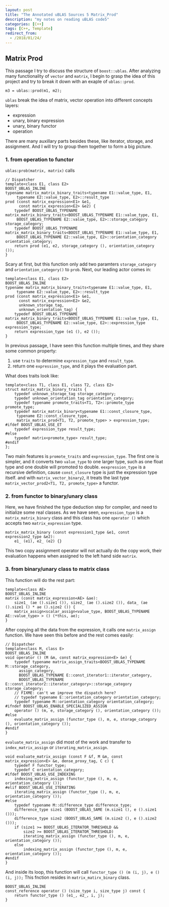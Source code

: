 ```yaml
---
layout: post
title: "The Annotated uBLAS Sources 5 Matrix_Prod"
description: "my notes on reading uBLAS code5"
categories: [C++]
tags: [C++, Template]
redirect_from:
  - /2018/01/24/
---
```

## Matrix Prod

This passage I try to discuss the structure of `boost::ublas`. After analyzing many functionality of `vector` and `matrix`, I begin to grasp the idea of this project and try to break it down with an exaple of `ublas::prod`. 

```
m3 = ublas::prod(m1, m2);
```
`ublas` break the idea of matrix, vector operation into different concepts layers:

- expression
- unary, binary expression
- unary, binary functor
- operation

There are many auxillary parts besides these, like iterator, storage, and assignment. And I will try to group them together to form a big picture. 

### 1. from operation to functor
`ublas:prob(matrix, matrix)` calls 
```
// Dispatcher
template<class E1, class E2>
BOOST_UBLAS_INLINE
typename matrix_matrix_binary_traits<typename E1::value_type, E1,
     typename E2::value_type, E2>::result_type
prod (const matrix_expression<E1> &e1,
      const matrix_expression<E2> &e2) {
    typedef BOOST_UBLAS_TYPENAME matrix_matrix_binary_traits<BOOST_UBLAS_TYPENAME E1::value_type, E1,
     BOOST_UBLAS_TYPENAME E2::value_type, E2>::storage_category storage_category;
    typedef BOOST_UBLAS_TYPENAME matrix_matrix_binary_traits<BOOST_UBLAS_TYPENAME E1::value_type, E1,
     BOOST_UBLAS_TYPENAME E2::value_type, E2>::orientation_category orientation_category;
    return prod (e1, e2, storage_category (), orientation_category ());
}
```
Scary at first, but this function only add two paramters `storage_category` and `orientation_category()` to `prob`. Next, our leading actor comes in:
```
template<class E1, class E2>
BOOST_UBLAS_INLINE
typename matrix_matrix_binary_traits<typename E1::value_type, E1,
     typename E2::value_type, E2>::result_type
prod (const matrix_expression<E1> &e1,
      const matrix_expression<E2> &e2,
      unknown_storage_tag,
      unknown_orientation_tag) {
    typedef BOOST_UBLAS_TYPENAME matrix_matrix_binary_traits<BOOST_UBLAS_TYPENAME E1::value_type, E1,
     BOOST_UBLAS_TYPENAME E2::value_type, E2>::expression_type expression_type;
    return expression_type (e1 (), e2 ());
}
```
In previous passage, I have seen this function multiple times, and they share some common property:
1. use `traits` to determine `expression_type` and `result_type`.
2. return one `expression_type`, and it plays the evaluation part. 

What does traits look like:
```
template<class T1, class E1, class T2, class E2>
struct matrix_matrix_binary_traits {
    typedef unknown_storage_tag storage_category;
    typedef unknown_orientation_tag orientation_category;
    typedef typename promote_traits<T1, T2>::promote_type promote_type;
    typedef matrix_matrix_binary<typename E1::const_closure_type,
     typename E2::const_closure_type,
     matrix_matrix_prod<T1, T2, promote_type> > expression_type;
#ifdef BOOST_UBLAS_USE_ET
    typedef expression_type result_type;
#else
    typedef matrix<promote_type> result_type;
#endif
};
```
Two main features is `promote_traits` and `expression_type`. The first one is simpler, and it converts two `value_type` to one larger type, such as one float type and one double will promoted to double. 
`eexpression_type` is a recursive definition, cause `const_closure` type is just the expression type itself. and with `matrix_vector_binary2`, it treats the last type `matrix_vector_prod2<T1, T2, promote_type>` a functor. 
### 2. from functor to binary/unary class
Here, we have finished the type deduction step for compiler, and need to initialize some real classes. 
As we have seen, `expression_type` is a `matrix_matrix_binary` class and this class has one `operator ()` which accepts two `matrix_expression` type. 
```
matrix_matrix_binary (const expression1_type &e1, const expression2_type &e2): 
    e1_ (e1), e2_ (e2) {}
```
This two copy assignment operator will not actually do the copy work, their evaluation happens when assigned to the left hand side `matrix`. 
### 3. from binary/unary class to matrix class 
This function will do the rest part:
```
template<class AE>
BOOST_UBLAS_INLINE
matrix (const matrix_expression<AE> &ae):
    size1_ (ae ().size1 ()), size2_ (ae ().size2 ()), data_ (ae ().size1 () * ae ().size2 ()) { 
    matrix_assign<scalar_assign<value_type, BOOST_UBLAS_TYPENAME AE::value_type> > () (*this, ae);
}
```
After copying all the data from the expression, it calls one `matrix_assign` function. We have seen this before and the rest comes easily:
```
// Dispatcher
template<class M, class E>
BOOST_UBLAS_INLINE
void operator () (M &m, const matrix_expression<E> &e) {
    typedef typename matrix_assign_traits<BOOST_UBLAS_TYPENAME M::storage_category,
      assign_category,
      BOOST_UBLAS_TYPENAME E::const_iterator1::iterator_category,
      BOOST_UBLAS_TYPENAME E::const_iterator2::iterator_category>::storage_category storage_category;
    // FIXME: can't we improve the dispatch here?
    // typedef typename E::orientation_category orientation_category;
    typedef typename M::orientation_category orientation_category;
#ifndef BOOST_UBLAS_ENABLE_SPECIALIZED_ASSIGN
    operator () (m, e, storage_category (), orientation_category ());
#else
    evaluate_matrix_assign (functor_type (), m, e, storage_category (), orientation_category ());
#endif
}
```
`evaluate_matrix_assign` did most of the work and transfer to `index_matrix_assign` or `iterating_matrix_assign`. 
```
void evaluate_matrix_assign (const F &f, M &m, const matrix_expression<E> &e, dense_proxy_tag, C c) {
    typedef F functor_type;
    typedef C orientation_category;
#ifdef BOOST_UBLAS_USE_INDEXING
    indexing_matrix_assign (functor_type (), m, e, orientation_category ());
#elif BOOST_UBLAS_USE_ITERATING
    iterating_matrix_assign (functor_type (), m, e, orientation_category ());
#else
    typedef typename M::difference_type difference_type;
    difference_type size1 (BOOST_UBLAS_SAME (m.size1 (), e ().size1 ()));
    difference_type size2 (BOOST_UBLAS_SAME (m.size2 (), e ().size2 ()));
    if (size1 >= BOOST_UBLAS_ITERATOR_THRESHOLD &&
        size2 >= BOOST_UBLAS_ITERATOR_THRESHOLD)
        iterating_matrix_assign (functor_type (), m, e, orientation_category ());
    else
        indexing_matrix_assign (functor_type (), m, e, orientation_category ());
#endif
}
```
And inside its loop, this function will call `functor_type () (m (i, j), e () (i, j));`
This fnction resides in `matrix_matirx_binary` class.
```
BOOST_UBLAS_INLINE
const_reference operator () (size_type i, size_type j) const { 
    return functor_type () (e1_, e2_, i, j);
}
```